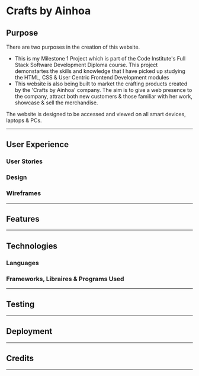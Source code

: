 # Crafts by Ainhoa
## Purpose
There are two purposes in the creation of this website.
* This is my Milestone 1 Project which is part of the Code Institute's Full Stack Software Development Diploma course. 
This project demonstartes the skills and knowledge that I have picked up studying the HTML, CSS & User Centric Frontend Development modules
* This website is also being built to market the crafting products created by the 'Crafts by Ainhoa' company. The aim is to give a web presence to the company,
attract both new customers & those familiar with her work, showcase & sell the merchandise. 

The website is designed to be accessed and viewed on all smart devices, laptops & PCs.
***

## User Experience


### User Stories



### Design 



### Wireframes

***

## Features

***

## Technologies

### Languages

### Frameworks, Libraires & Programs Used


***

## Testing


***

## Deployment


***

## Credits


***
